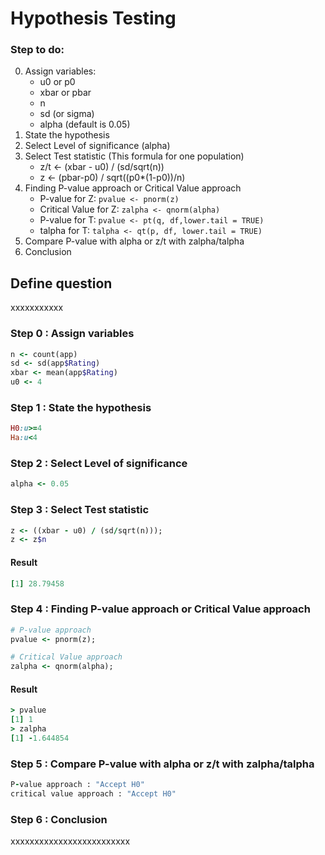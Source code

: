 # Hypothesis Testing

### Step to do:

0. Assign variables:
   - u0 or p0
   - xbar or pbar
   - n
   - sd (or sigma)
   - alpha (default is 0.05)
1. State the hypothesis
2. Select Level of significance (alpha)
3. Select Test statistic (This formula for one population)
   - z/t <- (xbar - u0) / (sd/sqrt(n))
   - z <- (pbar-p0) / sqrt((p0\*(1-p0))/n)
4. Finding P-value approach or Critical Value approach
   - P-value for Z: `pvalue <- pnorm(z)`
   - Critical Value for Z: `zalpha <- qnorm(alpha)`
   - P-value for T: `pvalue <- pt(q, df,lower.tail = TRUE)`
   - talpha for T: `talpha <- qt(p, df, lower.tail = TRUE)`
5. Compare P-value with alpha or z/t with zalpha/talpha
6. Conclusion
## Define question
xxxxxxxxxxx


### Step 0 : Assign variables
``` ruby
n <- count(app)
sd <- sd(app$Rating) 
xbar <- mean(app$Rating)
u0 <- 4
```
### Step 1 : State the hypothesis
``` ruby
H0:u>=4 
Ha:u<4
```

### Step 2 : Select Level of significance
``` ruby
alpha <- 0.05
```

### Step 3 : Select Test statistic
```ruby
z <- ((xbar - u0) / (sd/sqrt(n)));
z <- z$n
```
#### Result
``` ruby
[1] 28.79458
```
### Step 4 : Finding P-value approach or Critical Value approach
```ruby
# P-value approach
pvalue <- pnorm(z);

# Critical Value approach
zalpha <- qnorm(alpha);
```
#### Result
``` ruby
> pvalue
[1] 1
> zalpha
[1] -1.644854
```

### Step 5 : Compare P-value with alpha or z/t with zalpha/talpha
``` ruby
P-value approach : "Accept H0"
critical value approach : "Accept H0"
```

### Step 6 : Conclusion
xxxxxxxxxxxxxxxxxxxxxxxxx
